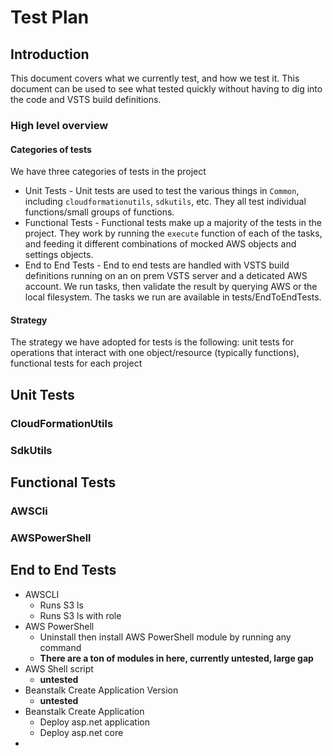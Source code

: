 # Test Plan

## Introduction

This document covers what we currently test, and how we test it. This document can be used to see what tested quickly without having to dig into the code and VSTS build definitions.

### High level overview

#### Categories of tests

We have three categories of tests in the project

-   Unit Tests - Unit tests are used to test the various things in `Common`, including `cloudformationutils`, `sdkutils`, etc. They all test individual functions/small groups of functions.
-   Functional Tests - Functional tests make up a majority of the tests in the project. They work by running the `execute` function of each of the tasks, and feeding it different combinations of mocked AWS objects and settings objects.
-   End to End Tests - End to end tests are handled with VSTS build definitions running on an on prem VSTS server and a deticated AWS account. We run tasks, then validate the result by querying AWS or the local filesystem. The tasks we run are available in tests/EndToEndTests.

#### Strategy

The strategy we have adopted for tests is the following: unit tests for operations that interact
with one object/resource (typically functions), functional tests for each project

## Unit Tests

### CloudFormationUtils

### SdkUtils

## Functional Tests

### AWSCli

### AWSPowerShell

## End to End Tests

-   AWSCLI
    -   Runs S3 ls
    -   Runs S3 ls with role
-   AWS PowerShell
    -   Uninstall then install AWS PowerShell module by running any command
    -   **There are a ton of modules in here, currently untested, large gap**
-   AWS Shell script
    -   **untested**
-   Beanstalk Create Application Version
    -   **untested**
-   Beanstalk Create Application
    -   Deploy asp.net application
    -   Deploy asp.net core
-

